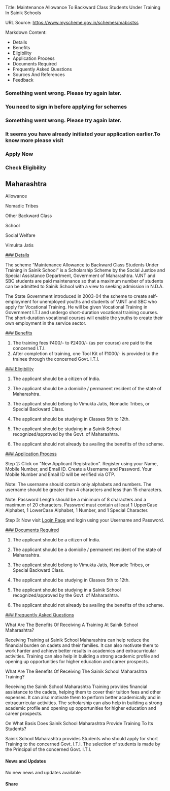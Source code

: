 Title: Maintenance Allowance To Backward Class Students Under Training In Sainik Schools

URL Source: https://www.myscheme.gov.in/schemes/mabcstss

Markdown Content:
*   Details
*   Benefits
*   Eligibility
*   Application Process
*   Documents Required
*   Frequently Asked Questions
*   Sources And References
*   Feedback

### Something went wrong. Please try again later.

### 

### You need to sign in before applying for schemes

### Something went wrong. Please try again later.

### It seems you have already initiated your application earlier.To know more please visit

### Apply Now

### Check Eligibility

Maharashtra
-----------

Allowance

Nomadic Tribes

Other Backward Class

School

Social Welfare

Vimukta Jatis

[### Details](https://www.myscheme.gov.in/schemes/mabcstss#details)

The scheme “Maintenance Allowance to Backward Class Students Under Training in Sainik School” is a Scholarship Scheme by the Social Justice and Special Assistance Department, Government of Maharashtra. VJNT and SBC students are paid maintenance so that a maximum number of students can be admitted to Sainik School with a view to seeking admission in N.D.A.

The State Government introduced in 2003-04 the scheme to create self-employment for unemployed youths and students of VJNT and SBC who apply for Vocational Training. He will be given Vocational Training in Government I.T.I and undergo short-duration vocational training courses. The short-duration vocational courses will enable the youths to create their own employment in the service sector.

[### Benefits](https://www.myscheme.gov.in/schemes/mabcstss#benefits)

1.  The training fees ₹400/- to ₹2400/- (as per course) are paid to the concerned I.T.I.
2.  After completion of training, one Tool Kit of ₹1000/- is provided to the trainee through the concerned Govt. I.T.I.

[### Eligibility](https://www.myscheme.gov.in/schemes/mabcstss#eligibility)

1) The applicant should be a citizen of India.

2) The applicant should be a domicile / permanent resident of the state of Maharashtra.

3) The applicant should belong to Vimukta Jatis, Nomadic Tribes, or Special Backward Class.

4) The applicant should be studying in Classes 5th to 12th.

5) The applicant should be studying in a Sainik School recognized/approved by the Govt. of Maharashtra.

6) The applicant should not already be availing the benefits of the scheme.

[### Application Process](https://www.myscheme.gov.in/schemes/mabcstss#application-process)

Step 2: Click on "New Applicant Registration". Register using your Name, Mobile Number, and Email ID. Create a Username and Password. Your Mobile Number and Email ID will be verified via OTP.

Note: The username should contain only alphabets and numbers. The username should be greater than 4 characters and less than 15 characters.

Note: Password Length should be a minimum of 8 characters and a maximum of 20 characters. Password must contain at least 1 UpperCase Alphabet, 1 LowerCase Alphabet, 1 Number, and 1 Special Character.

Step 3: Now visit [Login Page](https://mahadbt.maharashtra.gov.in/Login/Login) and login using your Username and Password.

[### Documents Required](https://www.myscheme.gov.in/schemes/mabcstss#documents-required)

1) The applicant should be a citizen of India.

2) The applicant should be a domicile / permanent resident of the state of Maharashtra.

3) The applicant should belong to Vimukta Jatis, Nomadic Tribes, or Special Backward Class.

4) The applicant should be studying in Classes 5th to 12th.

5) The applicant should be studying in a Sainik School recognized/approved by the Govt. of Maharashtra.

6) The applicant should not already be availing the benefits of the scheme.

[### Frequently Asked Questions](https://www.myscheme.gov.in/schemes/mabcstss#faqs)

What Are The Benefits Of Receiving A Training At Sainik School Maharashtra?

Receiving Training at Sainik School Maharashtra can help reduce the financial burden on cadets and their families. It can also motivate them to work harder and achieve better results in academics and extracurricular activities. Training can also help in building a strong academic profile and opening up opportunities for higher education and career prospects.

What Are The Benefits Of Receiving The Sainik School Maharashtra Training?

Receiving the Sainik School Maharashtra Training provides financial assistance to the cadets, helping them to cover their tuition fees and other expenses. It can also motivate them to perform better academically and in extracurricular activities. The scholarship can also help in building a strong academic profile and opening up opportunities for higher education and career prospects.

On What Basis Does Sainik School Maharashtra Provide Training To Its Students?

Sainik School Maharashtra provides Students who should apply for short Training to the concerned Govt. I.T.I. The selection of students is made by the Principal of the concerned Govt. I.T.I.

#### News and Updates

No new news and updates available

#### Share
